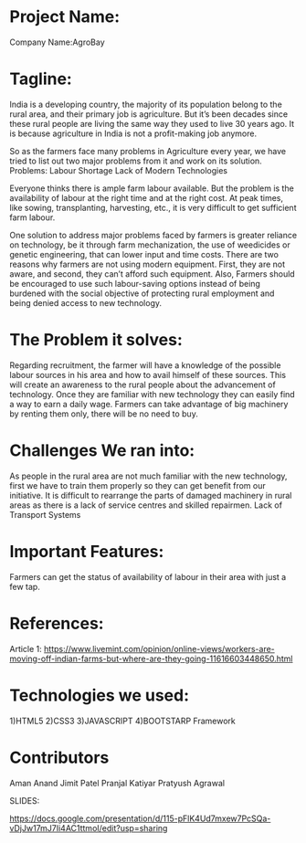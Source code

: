 # Project Name: 
Company Name:AgroBay

# Tagline: 

India is a developing country, the majority of its population belong to the rural area, and their primary job is agriculture. But it’s been decades since these rural people are living the same way they used to live 30 years ago. It is because agriculture in India is not a profit-making job anymore.

So as the farmers face many problems in Agriculture every year, we have tried to list out two major problems from it and work on its solution.
Problems:
Labour Shortage
Lack of Modern Technologies
 
Everyone thinks there is ample farm labour available. But the problem is the availability of labour at the right time and at the right cost. At peak times, like sowing, transplanting, harvesting, etc., it is very difficult to get sufficient farm labour. 

One solution to address major problems faced by farmers is greater reliance on technology, be it through farm mechanization, the use of weedicides or genetic engineering, that can lower input and time costs. There are two reasons why farmers are not using modern equipment. First, they are not aware, and second, they can’t afford such equipment. 
Also, Farmers should be encouraged to use such labour-saving options instead of being burdened with the social objective of protecting rural employment and being denied access to new technology. 

# The Problem it solves:

 Regarding recruitment, the farmer will have a knowledge of the possible labour sources in his area and how to avail himself of these sources. 
This will create an awareness to the rural people about the advancement of technology. Once they are familiar with new technology they can easily find a way to earn a daily wage.
Farmers can take advantage of big machinery by renting them only, there will be no need to buy.



# Challenges We ran into:

As people in the rural area are not much familiar with the new technology, first we have to train them properly so they can get benefit from our initiative.
It is difficult to rearrange the parts of damaged machinery in rural areas as there is a lack of service centres and skilled repairmen.
Lack of Transport Systems 






# Important Features:

Farmers can get the status of availability of labour in their area with just a few tap.







# References:

Article 1:
https://www.livemint.com/opinion/online-views/workers-are-moving-off-indian-farms-but-where-are-they-going-11616603448650.html



# Technologies we used:


1)HTML5 
2)CSS3
3)JAVASCRIPT
4)BOOTSTARP Framework

# Contributors

Aman Anand 
Jimit Patel
Pranjal Katiyar
Pratyush Agrawal



SLIDES:

https://docs.google.com/presentation/d/115-pFlK4Ud7mxew7PcSQa-vDjJw17mJ7Ii4AC1ttmoI/edit?usp=sharing

